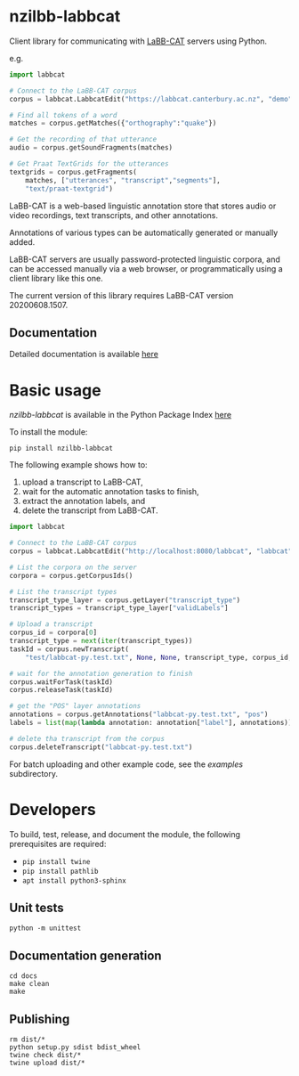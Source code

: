 # nzilbb-labbcat

Client library for communicating with [LaBB-CAT](https://labbcat.canterbury.ac.nz/)
servers using Python.

e.g.

```python
import labbcat

# Connect to the LaBB-CAT corpus
corpus = labbcat.LabbcatEdit("https://labbcat.canterbury.ac.nz", "demo", "demo")

# Find all tokens of a word
matches = corpus.getMatches({"orthography":"quake"})

# Get the recording of that utterance
audio = corpus.getSoundFragments(matches)

# Get Praat TextGrids for the utterances
textgrids = corpus.getFragments(
    matches, ["utterances", "transcript","segments"],
    "text/praat-textgrid")
```

LaBB-CAT is a web-based linguistic annotation store that stores audio or video
recordings, text transcripts, and other annotations.

Annotations of various types can be automatically generated or manually added.

LaBB-CAT servers are usually password-protected linguistic corpora, and can be
accessed manually via a web browser, or programmatically using a client library like
this one.

The current version of this library requires LaBB-CAT version 20200608.1507.

## Documentation

Detailed documentation is available [here](https://nzilbb.github.io/labbcat-py/)

# Basic usage

*nzilbb-labbcat* is available in the Python Package Index
[here](https://pypi.org/project/nzilbb-labbcat/)

To install the module:

```
pip install nzilbb-labbcat
```

The following example shows how to:
1. upload a transcript to LaBB-CAT,
2. wait for the automatic annotation tasks to finish,
3. extract the annotation labels, and
4. delete the transcript from LaBB-CAT.

```python
import labbcat

# Connect to the LaBB-CAT corpus
corpus = labbcat.LabbcatEdit("http://localhost:8080/labbcat", "labbcat", "labbcat")

# List the corpora on the server
corpora = corpus.getCorpusIds()

# List the transcript types
transcript_type_layer = corpus.getLayer("transcript_type")
transcript_types = transcript_type_layer["validLabels"]

# Upload a transcript
corpus_id = corpora[0]
transcript_type = next(iter(transcript_types))
taskId = corpus.newTranscript(
    "test/labbcat-py.test.txt", None, None, transcript_type, corpus_id, "test")

# wait for the annotation generation to finish
corpus.waitForTask(taskId)
corpus.releaseTask(taskId)

# get the "POS" layer annotations
annotations = corpus.getAnnotations("labbcat-py.test.txt", "pos")
labels = list(map(lambda annotation: annotation["label"], annotations))

# delete tha transcript from the corpus
corpus.deleteTranscript("labbcat-py.test.txt")
```

For batch uploading and other example code, see the *examples* subdirectory.

# Developers

To build, test, release, and document the module, the following prerequisites are required:
 - `pip install twine`
 - `pip install pathlib`
 - `apt install python3-sphinx`

## Unit tests

```
python -m unittest
```

## Documentation generation

```
cd docs
make clean
make
```

## Publishing

```
rm dist/*
python setup.py sdist bdist_wheel
twine check dist/*
twine upload dist/*
```